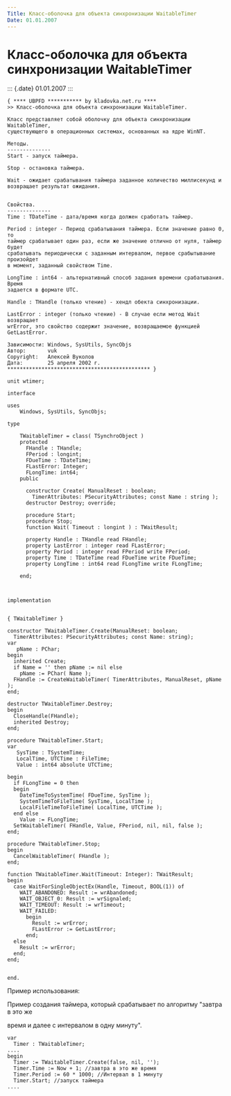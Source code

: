 ```yaml
---
Title: Класс-оболочка для объекта синхронизации WaitableTimer
Date: 01.01.2007
---
```



Класс-оболочка для объекта синхронизации WaitableTimer
======================================================

::: {.date}
01.01.2007
:::

    { **** UBPFD *********** by kladovka.net.ru ****
    >> Класс-оболочка для объекта синхронизации WaitableTimer.
     
    Класс представляет собой оболочку для объекта синхронизации WaitableTimer,
    существующего в операционных системах, основанных на ядре WinNT. 
     
    Методы.
    --------------
    Start - запуск таймера.
     
    Stop - остановка таймера.
     
    Wait - ожидает срабатывания таймера заданное количество миллисекунд и
    возвращает результат ожидания.
     
     
    Свойства.
    --------------
    Time : TDateTime - дата/время когда должен сработать таймер.
     
    Period : integer - Период срабатывания таймера. Если значение равно 0, то
    таймер срабатывает один раз, если же значение отлично от нуля, таймер будет
    срабатывать периодически с заданным интервалом, первое срабытывание произойдет
    в момент, заданный свойством Time. 
     
    LongTime : int64 - альтернативный способ задания времени срабатывания. Время
    задается в формате UTC.
     
    Handle : THandle (только чтение) - хендл обекта синхронизации.
     
    LastError : integer (только чтение) - В случае если метод Wait возвращает
    wrError, это свойство содержит значение, возвращаемое функцией GetLastError.
     
    Зависимости: Windows, SysUtils, SyncObjs
    Автор:       vuk
    Copyright:   Алексей Вуколов
    Дата:        25 апреля 2002 г.
    ********************************************** }
     
    unit wtimer;
     
    interface
     
    uses
        Windows, SysUtils, SyncObjs;
     
    type
     
        TWaitableTimer = class( TSynchroObject )
        protected
          FHandle : THandle;
          FPeriod : longint;
          FDueTime : TDateTime;
          FLastError: Integer;
          FLongTime: int64;
        public
     
          constructor Create( ManualReset : boolean;
            TimerAttributes: PSecurityAttributes; const Name : string );
          destructor Destroy; override;
     
          procedure Start;
          procedure Stop;
          function Wait( Timeout : longint ) : TWaitResult;
     
          property Handle : THandle read FHandle;
          property LastError : integer read FLastError;
          property Period : integer read FPeriod write FPeriod;
          property Time : TDateTime read FDueTime write FDueTime;
          property LongTime : int64 read FLongTime write FLongTime;
     
        end;
     
     
     
    implementation
     
     
    { TWaitableTimer }
     
    constructor TWaitableTimer.Create(ManualReset: boolean;
      TimerAttributes: PSecurityAttributes; const Name: string);
    var
       pName : PChar;
    begin
      inherited Create;
      if Name = '' then pName := nil else
        pName := PChar( Name );
      FHandle := CreateWaitableTimer( TimerAttributes, ManualReset, pName );
    end;
     
    destructor TWaitableTimer.Destroy;
    begin
      CloseHandle(FHandle);
      inherited Destroy;
    end;
     
    procedure TWaitableTimer.Start;
    var
       SysTime : TSystemTime;
       LocalTime, UTCTime : FileTime;
       Value : int64 absolute UTCTime;
     
    begin
      if FLongTime = 0 then 
      begin
        DateTimeToSystemTime( FDueTime, SysTime );
        SystemTimeToFileTime( SysTime, LocalTime );
        LocalFileTimeToFileTime( LocalTime, UTCTime );
      end else 
        Value := FLongTime;
      SetWaitableTimer( FHandle, Value, FPeriod, nil, nil, false );
    end;
     
    procedure TWaitableTimer.Stop;
    begin
      CancelWaitableTimer( FHandle );
    end;
     
    function TWaitableTimer.Wait(Timeout: Integer): TWaitResult;
    begin
      case WaitForSingleObjectEx(Handle, Timeout, BOOL(1)) of
        WAIT_ABANDONED: Result := wrAbandoned;
        WAIT_OBJECT_0: Result := wrSignaled;
        WAIT_TIMEOUT: Result := wrTimeout;
        WAIT_FAILED:
          begin
            Result := wrError;
            FLastError := GetLastError;
          end;
      else
        Result := wrError;
      end;
    end;
     
     
    end. 

Пример использования:

Пример создания таймера, который срабатывает по алгоритму "завтра в это
же

время и далее с интервалом в одну минуту".

    var
      Timer : TWaitableTimer;
    ....
    begin
      Timer := TWaitableTimer.Create(false, nil, '');
      Timer.Time := Now + 1; //завтра в это же время
      Timer.Period := 60 * 1000; //Интервал в 1 минуту
      Timer.Start; //запуск таймера
    .... 
